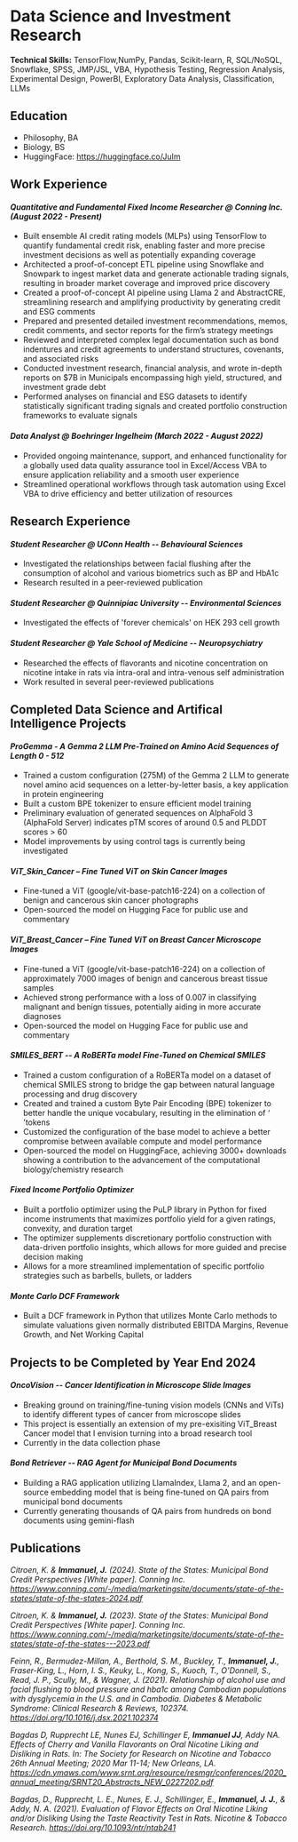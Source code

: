 # Data Science and Investment Research
**Technical Skills:** TensorFlow,NumPy, Pandas, Scikit-learn, R, SQL/NoSQL, Snowflake, SPSS, JMP/JSL, VBA, Hypothesis Testing, Regression Analysis, Experimental Design, PowerBI, Exploratory Data Analysis, Classification, LLMs

## Education
- Philosophy, BA
- Biology, BS
- HuggingFace: https://huggingface.co/JuIm

## Work Experience
#### ***Quantitative and Fundamental Fixed Income Researcher @ Conning Inc. (August 2022 - Present)***

- Built ensemble AI credit rating models (MLPs) using TensorFlow to quantify fundamental credit risk, enabling faster and more precise investment decisions as well as potentially expanding coverage
- Architected a proof-of-concept ETL pipeline using Snowflake and Snowpark to ingest market data and generate actionable trading signals, resulting in broader market coverage and improved price discovery
- Created a proof-of-concept AI pipeline using Llama 2 and AbstractCRE, streamlining research and amplifying productivity by generating credit and ESG comments
- Prepared and presented detailed investment recommendations, memos, credit comments, and sector reports for the firm’s strategy meetings
- Reviewed and interpreted complex legal documentation such as bond indentures and credit agreements to understand structures, covenants, and associated risks
- Conducted investment research, financial analysis, and wrote in-depth reports on $7B in Municipals encompassing high yield, structured, and investment grade debt
- Performed analyses on financial and ESG datasets to identify statistically significant trading signals and created portfolio construction frameworks to evaluate signals

#### ***Data Analyst @ Boehringer Ingelheim (March 2022 - August 2022)***

- Provided ongoing maintenance, support, and enhanced functionality for a globally used data quality assurance tool in Excel/Access VBA to ensure application reliability and a smooth user experience
- Streamlined operational workflows through task automation using Excel VBA to drive efficiency and better utilization of resources

## Research Experience
#### ***Student Researcher @ UConn Health -- Behavioural Sciences***

- Investigated the relationships between facial flushing after the consumption of alcohol and various biometrics such as BP and HbA1c
- Research resulted in a peer-reviewed publication

#### ***Student Researcher @ Quinnipiac University -- Environmental Sciences***

- Investigated the effects of 'forever chemicals' on HEK 293 cell growth

#### ***Student Researcher @ Yale School of Medicine -- Neuropsychiatry***

- Researched the effects of flavorants and nicotine concentration on nicotine intake in rats via intra-oral and intra-venous self administration
- Work resulted in several peer-reviewed publications

## Completed Data Science and Artifical Intelligence Projects
#### ***ProGemma - A Gemma 2 LLM Pre-Trained on Amino Acid Sequences of Length 0 - 512***
- Trained a custom configuration (275M) of the Gemma 2 LLM to generate novel amino acid sequences on a letter-by-letter basis, a key application in protein engineering
- Built a custom BPE tokenizer to ensure efficient model training
- Preliminary evaluation of generated sequences on AlphaFold 3 (AlphaFold Server) indicates pTM scores of around 0.5 and PLDDT scores > 60
- Model improvements by using control tags is currently being investigated
  
#### ***ViT_Skin_Cancer – Fine Tuned ViT on Skin Cancer Images***
- Fine-tuned a ViT (google/vit-base-patch16-224) on a collection of benign and cancerous skin cancer photographs
- Open-sourced the model on Hugging Face for public use and commentary
  
#### ***ViT_Breast_Cancer – Fine Tuned ViT on Breast Cancer Microscope Images***
- Fine-tuned a ViT (google/vit-base-patch16-224) on a collection of approximately 7000 images of benign and cancerous breast tissue samples
- Achieved strong performance with a loss of 0.007 in classifying malignant and benign tissues, potentially aiding in more accurate diagnoses
- Open-sourced the model on Hugging Face for public use and commentary
  
#### ***SMILES_BERT -- A RoBERTa model Fine-Tuned on Chemical SMILES***
- Trained a custom configuration of a RoBERTa model on a dataset of chemical SMILES strong to bridge the gap between natural language processing and drug discovery
- Created and trained a custom Byte Pair Encoding (BPE) tokenizer to better handle the unique vocabulary, resulting in the elimination of ‘<unk> ’tokens
- Customized the configuration of the base model to achieve a better compromise between available compute and model performance
- Open-sourced the model on HuggingFace, achieving 3000+ downloads showing a contribution to the advancement of the computational biology/chemistry research

#### ***Fixed Income Portfolio Optimizer***
- Built a portfolio optimizer using the PuLP library in Python for fixed income instruments that maximizes portfolio yield for a given ratings, convexity, and duration target
- The optimizer supplements discretionary portfolio construction with data-driven portfolio insights, which allows for more guided and precise decision making
- Allows for a more streamlined implementation of specific portfolio strategies such as barbells, bullets, or ladders
  
#### ***Monte Carlo DCF Framework***
- Built a DCF framework in Python that utilizes Monte Carlo methods to simulate valuations given normally distributed EBITDA Margins, Revenue Growth, and Net Working Capital

## Projects to be Completed by Year End 2024
#### ***OncoVision -- Cancer Identification in Microscope Slide Images***
- Breaking ground on training/fine-tuning vision models (CNNs and ViTs) to identify different types of cancer from microscope slides
- This project is essentially an extension of my pre-exisiting ViT_Breast Cancer model that I envision turning into a broad research tool
- Currently in the data collection phase

#### ***Bond Retriever -- RAG Agent for Municipal Bond Documents***
- Building a RAG application utilizing LlamaIndex, Llama 2, and an open-source embedding model that is being fine-tuned on QA pairs from municipal bond documents
- Currently generating thousands of QA pairs from hundreds on bond documents using gemini-flash

## Publications
*Citroen, K. & **Immanuel, J.** (2024). State of the States: Municipal Bond Credit Perspectives [White paper]. Conning Inc. 
https://www.conning.com/-/media/marketingsite/documents/state-of-the-states/state-of-the-states-2024.pdf*

*Citroen, K. & **Immanuel, J.** (2023). State of the States: Municipal Bond Credit Perspectives [White paper]. Conning Inc. https://www.conning.com/-/media/marketingsite/documents/state-of-the-states/state-of-the-states---2023.pdf*

*Feinn, R., Bermudez-Millan, A., Berthold, S. M., Buckley, T., **Immanuel, J.**, Fraser-King, L., Horn, I. S., Keuky, L., Kong, S., Kuoch, T., O'Donnell, S., Read, J. P., Scully, M., & Wagner, J. (2021). Relationship of alcohol use and facial flushing to blood pressure and hba1c among Cambodian populations with dysglycemia in the U.S. and in Cambodia. Diabetes & Metabolic Syndrome: Clinical Research & Reviews, 102374. https://doi.org/10.1016/j.dsx.2021.102374*

*Bagdas D, Rupprecht LE, Nunes EJ, Schillinger E, **Immanuel JJ**, Addy NA. Effects of Cherry and Vanilla Flavorants on Oral Nicotine Liking and Disliking in Rats. In: The Society for Research on Nicotine and Tobacco 26th Annual Meeting; 2020 Mar 11-14; New Orleans, LA. https://cdn.ymaws.com/www.srnt.org/resource/resmgr/conferences/2020_annual_meeting/SRNT20_Abstracts_NEW_0227202.pdf*

*Bagdas, D., Rupprecht, L. E., Nunes, E. J., Schillinger, E., **Immanuel, J. J.**, & Addy, N. A. (2021). Evaluation of Flavor Effects on Oral Nicotine Liking and/or Disliking Using the Taste Reactivity Test in Rats. Nicotine & Tobacco Research. https://doi.org/10.1093/ntr/ntab241*




